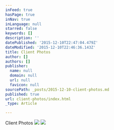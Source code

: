 ```yaml
---
inFeed: true
hasPage: true
inNav: true
inLanguage: null
starred: false
keywords: []
description: ''
datePublished: '2015-12-10T22:47:04.479Z'
dateModified: '2015-12-10T22:46:36.143Z'
title: Client Photos
author: []
authors: []
publisher:
  name: null
  domain: null
  url: null
  favicon: null
sourcePath: _posts/2015-12-10-client-photos.md
published: true
url: client-photos/index.html
_type: Article

---
```

Client Photos
![](https://the-grid-user-content.s3-us-west-2.amazonaws.com/b9bdd232-35c7-4214-8dd1-dc3e1e611489.jpg)
![](https://the-grid-user-content.s3-us-west-2.amazonaws.com/4c887a9c-5f0f-407a-859c-9caa72e95264.jpg)